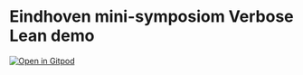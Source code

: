 # Eindhoven mini-symposiom Verbose Lean demo


[![Open in Gitpod](https://gitpod.io/button/open-in-gitpod.svg)](https://gitpod.io/#https://github.com/PatrickMassot/EindhovenDemo)

